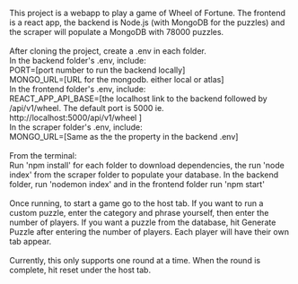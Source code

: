 This project is a webapp to play a game of Wheel of Fortune.  The frontend is a react app, the backend is Node.js (with MongoDB for the puzzles) and the scraper will populate a MongoDB with 78000 puzzles. <br />
<br />
After cloning the project, create a .env in each folder. <br />
In the backend folder's .env, include: <br />
PORT=[port number to run the backend locally] <br />
MONGO_URL=[URL for the mongodb.  either local or atlas] <br />
In the frontend folder's .env, include: <br />
REACT_APP_API_BASE=[the localhost link to the backend followed by /api/v1/wheel.  The default port is 5000 ie. http://localhost:5000/api/v1/wheel ] <br />
In the scraper folder's .env, include: <br />
MONGO_URL=[Same as the the property in the backend .env] <br />
<br />
From the terminal: <br />
Run 'npm install' for each folder to download dependencies, the run 'node index' from the scraper folder to populate your database.  In the backend folder, run 'nodemon index' and in the frontend folder run 'npm start' <br />
<br />
Once running, to start a game go to the host tab.  If you want to run a custom puzzle, enter the category and phrase yourself, then enter the number of players.  If you want a puzzle from the database, hit Generate Puzzle after entering the number of players.  Each player will have their own tab appear. <br />
<br />
Currently, this only supports one round at a time.  When the round is complete, hit reset under the host tab.
